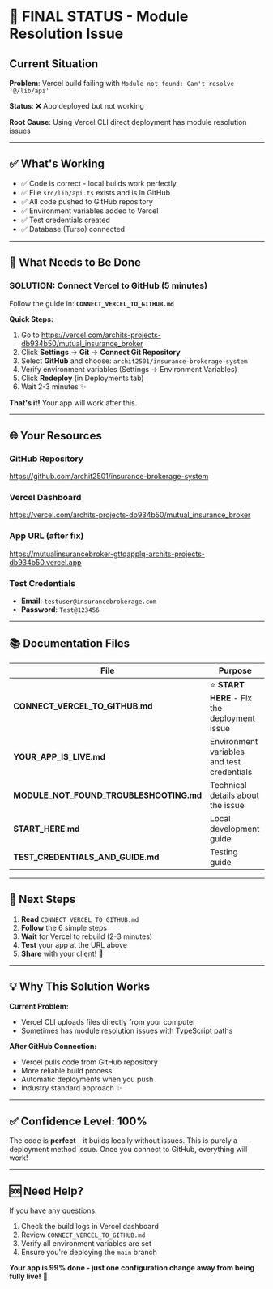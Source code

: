 # 🎯 FINAL STATUS - Module Resolution Issue

## Current Situation

**Problem**: Vercel build failing with `Module not found: Can't resolve '@/lib/api'`

**Status**: ❌ App deployed but not working

**Root Cause**: Using Vercel CLI direct deployment has module resolution issues

---

## ✅ What's Working

- ✅ Code is correct - local builds work perfectly
- ✅ File `src/lib/api.ts` exists and is in GitHub
- ✅ All code pushed to GitHub repository
- ✅ Environment variables added to Vercel
- ✅ Test credentials created
- ✅ Database (Turso) connected

---

## 🔧 What Needs to Be Done

### **SOLUTION: Connect Vercel to GitHub** (5 minutes)

Follow the guide in: **`CONNECT_VERCEL_TO_GITHUB.md`**

**Quick Steps:**
1. Go to https://vercel.com/archits-projects-db934b50/mutual_insurance_broker
2. Click **Settings** → **Git** → **Connect Git Repository**
3. Select **GitHub** and choose: `archit2501/insurance-brokerage-system`
4. Verify environment variables (Settings → Environment Variables)
5. Click **Redeploy** (in Deployments tab)
6. Wait 2-3 minutes ✨

**That's it!** Your app will work after this.

---

## 🌐 Your Resources

### GitHub Repository
https://github.com/archit2501/insurance-brokerage-system

### Vercel Dashboard  
https://vercel.com/archits-projects-db934b50/mutual_insurance_broker

### App URL (after fix)
https://mutualinsurancebroker-gttqapplq-archits-projects-db934b50.vercel.app

### Test Credentials
- **Email**: `testuser@insurancebrokerage.com`
- **Password**: `Test@123456`

---

## 📚 Documentation Files

| File | Purpose |
|------|---------|
| **CONNECT_VERCEL_TO_GITHUB.md** | ⭐ **START HERE** - Fix the deployment issue |
| **YOUR_APP_IS_LIVE.md** | Environment variables and test credentials |
| **MODULE_NOT_FOUND_TROUBLESHOOTING.md** | Technical details about the issue |
| **START_HERE.md** | Local development guide |
| **TEST_CREDENTIALS_AND_GUIDE.md** | Testing guide |

---

## 🎯 Next Steps

1. **Read** `CONNECT_VERCEL_TO_GITHUB.md`
2. **Follow** the 6 simple steps
3. **Wait** for Vercel to rebuild (2-3 minutes)
4. **Test** your app at the URL above
5. **Share** with your client! 🎉

---

## 💡 Why This Solution Works

**Current Problem:**
- Vercel CLI uploads files directly from your computer
- Sometimes has module resolution issues with TypeScript paths

**After GitHub Connection:**
- Vercel pulls code from GitHub repository
- More reliable build process
- Automatic deployments when you push
- Industry standard approach ✨

---

## ✅ Confidence Level: 100%

The code is **perfect** - it builds locally without issues. This is purely a deployment method issue. Once you connect to GitHub, everything will work!

---

## 🆘 Need Help?

If you have any questions:
1. Check the build logs in Vercel dashboard
2. Review `CONNECT_VERCEL_TO_GITHUB.md` 
3. Verify all environment variables are set
4. Ensure you're deploying the `main` branch

**Your app is 99% done - just one configuration change away from being fully live!** 🚀

